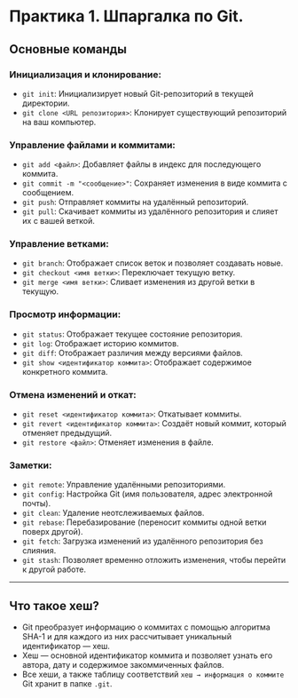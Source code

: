 # Практика 1. Шпаргалка по Git.

## Основные команды

### Инициализация и клонирование:
-   `git init`: Инициализирует новый Git-репозиторий в текущей директории.
-   `git clone <URL репозитория>`: Клонирует существующий репозиторий на ваш компьютер.
    
### Управление файлами и коммитами:
-   `git add <файл>`: Добавляет файлы в индекс для последующего коммита.
-   `git commit -m "<сообщение>"`: Сохраняет изменения в виде коммита с сообщением.
-   `git push`: Отправляет коммиты на удалённый репозиторий.
-   `git pull`: Скачивает коммиты из удалённого репозитория и слияет их с вашей веткой.
    

### Управление ветками:
-   `git branch`: Отображает список веток и позволяет создавать новые.
-   `git checkout <имя ветки>`: Переключает текущую ветку.
-   `git merge <имя ветки>`: Сливает изменения из другой ветки в текущую.
    

### Просмотр информации:
-   `git status`: Отображает текущее состояние репозитория.
-   `git log`: Отображает историю коммитов.
-   `git diff`: Отображает различия между версиями файлов.
-   `git show <идентификатор коммита>`: Отображает содержимое конкретного коммита.
    

### Отмена изменений и откат:

-   `git reset <идентификатор коммита>`: Откатывает коммиты.
-   `git revert <идентификатор коммита>`: Создаёт новый коммит, который отменяет предыдущий.
-   `git restore <файл>`: Отменяет изменения в файле.
    

### Заметки:
-   `git remote`: Управление удалёнными репозиториями.
-   `git config`: Настройка Git (имя пользователя, адрес электронной почты).
-   `git clean`: Удаление неотслеживаемых файлов.
-   `git rebase`: Перебазирование (переносит коммиты одной ветки поверх другой).
-   `git fetch`: Загрузка изменений из удалённого репозитория без слияния.
-   `git stash`: Позволяет временно отложить изменения, чтобы перейти к другой работе.

----
## Что такое хеш?
-   Git преобразует информацию о коммитах с помощью алгоритма SHA-1 и для каждого из них рассчитывает уникальный идентификатор — хеш.
-   Хеш — основной идентификатор коммита и позволяет узнать его автора, дату и содержимое закоммиченных файлов.
-   Все хеши, а также таблицу соответствий `хеш → информация о коммите` Git хранит в папке `.git`.